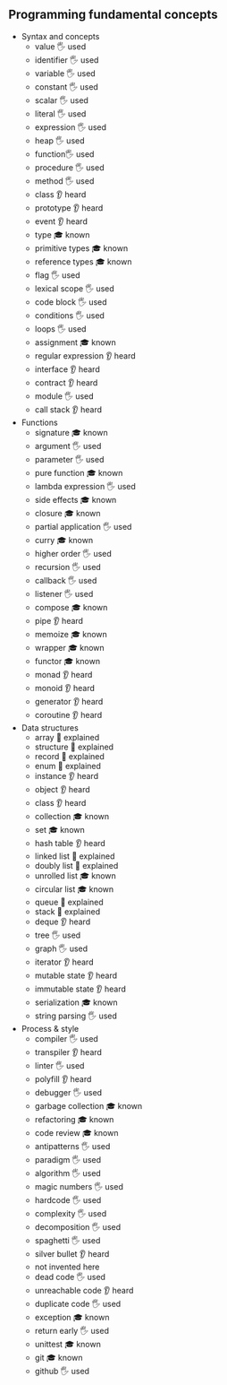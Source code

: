 ## Programming fundamental concepts

- Syntax and concepts
  - value 🖐️ used
  - identifier 🖐️ used
  - variable 🖐️ used
  - constant 🖐️ used
  - scalar 🖐️ used
  - literal 🖐️ used
  - expression 🖐️ used
  - heap 🖐️ used
  - function🖐️ used
  - procedure 🖐️ used
  - method 🖐️ used
  - class 👂 heard 
  - prototype 👂 heard 
  - event 👂 heard 
  - type 🎓 known 
  - primitive types 🎓 known 
  - reference types 🎓 known 
  - flag 🖐️ used
  - lexical scope 🖐️ used
  - code block 🖐️ used
  - conditions 🖐️ used
  - loops 🖐️ used
  - assignment 🎓 known
  - regular expression 👂 heard
  - interface 👂 heard
  - contract 👂 heard
  - module 🖐️ used
  - call stack 👂 heard
- Functions
  - signature 🎓 known
  - argument 🖐️ used
  - parameter 🖐️ used
  - pure function 🎓 known
  - lambda expression 🖐️ used
  - side effects 🎓 known
  - closure 🎓 known
  - partial application 🖐️ used
  - curry 🎓 known
  - higher order 🖐️ used
  - recursion 🖐️ used
  - callback 🖐️ used
  - listener 🖐️ used
  - compose 🎓 known
  - pipe 👂 heard
  - memoize 🎓 known
  - wrapper 🎓 known
  - functor 🎓 known
  - monad 👂 heard 
  - monoid 👂 heard 
  - generator 👂 heard
  - coroutine 👂 heard
- Data structures
  - array 🙋 explained 
  - structure 🙋 explained 
  - record 🙋 explained 
  - enum 🙋 explained 
  - instance 👂 heard
  - object 👂 heard
  - class 👂 heard
  - collection 🎓 known
  - set 🎓 known
  - hash table 👂 heard
  - linked list 🙋 explained
  - doubly list 🙋 explained
  - unrolled list 🎓 known
  - circular list 🎓 known
  - queue 🙋 explained
  - stack 🙋 explained
  - deque 👂 heard
  - tree 🖐️ used
  - graph 🖐️ used
  - iterator 👂 heard
  - mutable state 👂 heard
  - immutable state 👂 heard
  - serialization 🎓 known
  - string parsing 🖐️ used
- Process & style
  - compiler 🖐️ used
  - transpiler 👂 heard 
  - linter 🖐️ used 
  - polyfill 👂 heard
  - debugger 🖐️ used
  - garbage collection 🎓 known
  - refactoring 🎓 known
  - code review 🎓 known
  - antipatterns 🖐️ used
  - paradigm 🖐️ used
  - algorithm 🖐️ used
  - magic numbers 🖐️ used
  - hardcode 🖐️ used
  - complexity 🖐️ used
  - decomposition 🖐️ used 
  - spaghetti 🖐️ used
  - silver bullet 👂 heard
  - not invented here 
  - dead code 🖐️ used 
  - unreachable code 👂 heard
  - duplicate code 🖐️ used
  - exception 🎓 known
  - return early 🖐️ used
  - unittest 🎓 known 
  - git 🎓 known
  - github 🖐️ used
